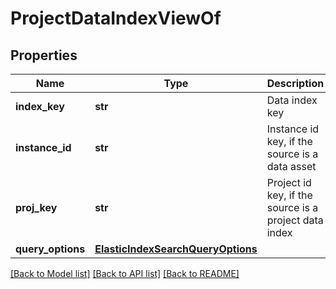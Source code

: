 # ProjectDataIndexViewOf

## Properties
Name | Type | Description | Notes
------------ | ------------- | ------------- | -------------
**index_key** | **str** | Data index key | 
**instance_id** | **str** | Instance id key, if the source is a data asset | [optional] 
**proj_key** | **str** | Project id key, if the source is a project data index | [optional] 
**query_options** | [**ElasticIndexSearchQueryOptions**](ElasticIndexSearchQueryOptions.md) |  | 

[[Back to Model list]](../README.md#documentation-for-models) [[Back to API list]](../README.md#documentation-for-api-endpoints) [[Back to README]](../README.md)


